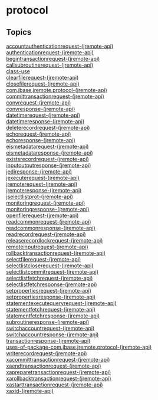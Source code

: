 # protocol

## Topics

[accountauthenticationrequest-(jremote-api)](./accountauthenticationrequest-(jremote-api))  
[authenticationrequest-(jremote-api)](./authenticationrequest-(jremote-api))  
[begintransactionrequest-(jremote-api)](./begintransactionrequest-(jremote-api))  
[callsubroutinerequest-(jremote-api)](./callsubroutinerequest-(jremote-api))  
[class-use](./class-use)  
[clearfilerequest-(jremote-api)](./clearfilerequest-(jremote-api))  
[closefilerequest-(jremote-api)](./closefilerequest-(jremote-api))  
[com.jbase.jremote.protocol-(jremote-api)](./com.jbase.jremote.protocol-(jremote-api))  
[committransactionrequest-(jremote-api)](./committransactionrequest-(jremote-api))  
[convrequest-(jremote-api)](./convrequest-(jremote-api))  
[convresponse-(jremote-api)](./convresponse-(jremote-api))  
[datetimerequest-(jremote-api)](./datetimerequest-(jremote-api))  
[datetimeresponse-(jremote-api)](./datetimeresponse-(jremote-api))  
[deleterecordrequest-(jremote-api)](./deleterecordrequest-(jremote-api))  
[echorequest-(jremote-api)](./echorequest-(jremote-api))  
[echoresponse-(jremote-api)](./echoresponse-(jremote-api))  
[eismetadatarequest-(jremote-api)](./eismetadatarequest-(jremote-api))  
[eismetadataresponse-(jremote-api)](./eismetadataresponse-(jremote-api))  
[existsrecordrequest-(jremote-api)](./existsrecordrequest-(jremote-api))  
[inputoutputresponse-(jremote-api)](./inputoutputresponse-(jremote-api))  
[jediresponse-(jremote-api)](./jediresponse-(jremote-api))  
[jexecuterequest-(jremote-api)](./jexecuterequest-(jremote-api))  
[jremoterequest-(jremote-api)](./jremoterequest-(jremote-api))  
[jremoteresponse-(jremote-api)](./jremoteresponse-(jremote-api))  
[jselectlistprot-(jremote-api)](./jselectlistprot-(jremote-api))  
[monitoringrequest-(jremote-api)](./monitoringrequest-(jremote-api))  
[monitoringresponse-(jremote-api)](./monitoringresponse-(jremote-api))  
[openfilerequest-(jremote-api)](./openfilerequest-(jremote-api))  
[readcommonrequest-(jremote-api)](./readcommonrequest-(jremote-api))  
[readcommonresponse-(jremote-api)](./readcommonresponse-(jremote-api))  
[readrecordrequest-(jremote-api)](./readrecordrequest-(jremote-api))  
[releaserecordlockrequest-(jremote-api)](./releaserecordlockrequest-(jremote-api))  
[remoteinputrequest-(jremote-api)](./remoteinputrequest-(jremote-api))  
[rollbacktransactionrequest-(jremote-api)](./rollbacktransactionrequest-(jremote-api))  
[selectfilerequest-(jremote-api)](./selectfilerequest-(jremote-api))  
[selectlistcloserequest-(jremote-api)](./selectlistcloserequest-(jremote-api))  
[selectlistcommitrequest-(jremote-api)](./selectlistcommitrequest-(jremote-api))  
[selectlistfetchrequest-(jremote-api)](./selectlistfetchrequest-(jremote-api))  
[selectlistfetchresponse-(jremote-api)](./selectlistfetchresponse-(jremote-api))  
[setpropertiesrequest-(jremote-api)](./setpropertiesrequest-(jremote-api))  
[setpropertiesresponse-(jremote-api)](./setpropertiesresponse-(jremote-api))  
[statementexecutequeryrequest-(jremote-api)](./statementexecutequeryrequest-(jremote-api))  
[statementfetchrequest-(jremote-api)](./statementfetchrequest-(jremote-api))  
[statementfetchresponse-(jremote-api)](./statementfetchresponse-(jremote-api))  
[subroutineresponse-(jremote-api)](./subroutineresponse-(jremote-api))  
[switchaccountrequest-(jremote-api)](./switchaccountrequest-(jremote-api))  
[switchaccountresponse-(jremote-api)](./switchaccountresponse-(jremote-api))  
[transactionresponse-(jremote-api)](./transactionresponse-(jremote-api))  
[uses-of-package-com.jbase.jremote.protocol-(jremote-api)](./uses-of-package-com.jbase.jremote.protocol-(jremote-api))  
[writerecordrequest-(jremote-api)](./writerecordrequest-(jremote-api))  
[xacommittransactionrequest-(jremote-api)](./xacommittransactionrequest-(jremote-api))  
[xaendtransactionrequest-(jremote-api)](./xaendtransactionrequest-(jremote-api))  
[xapreparetransactionrequest-(jremote-api)](./xapreparetransactionrequest-(jremote-api))  
[xarollbacktransactionrequest-(jremote-api)](./xarollbacktransactionrequest-(jremote-api))  
[xastarttransactionrequest-(jremote-api)](./xastarttransactionrequest-(jremote-api))  
[xaxid-(jremote-api)](./xaxid-(jremote-api))  

